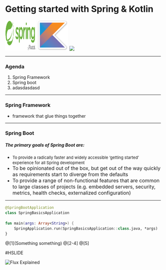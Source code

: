  # Getting started with Spring & Kotlin
 
 <img src="/assets/springlogo.png" width="100" height="100" />
 <img src="assets/kotlin-logo.png" width="100" />
 <img src="https://spring.io/img/spring-by-pivotal-9066b55828deb3c10e27e609af322c40.png" width="100" />

---

### Agenda

1. Spring Framework
2. Spring boot
3. adasdasdasd

---
### Spring Framework
 - framework that glue things together
 
---
 
### Spring Boot

##### The primary goals of Spring Boot are:

* <span style="font-size: small">To provide a radically faster and widely accessible ‘getting started’ experience for all Spring development</span>
* <span style="font-size: medium;">To be opinionated out of the box, but get out of the way quickly as requirements start to diverge from the defaults</span>
* <span style="font-size: medium">To provide a range of non-functional features that are common to large classes of projects (e.g. embedded servers, security, metrics, health checks, externalized configuration)
</span>

---

```kotlin
@SpringBootApplication
class SpringBasicsApplication

fun main(args: Array<String>) {
    SpringApplication.run(SpringBasicsApplication::class.java, *args)
}
```
@[1](Something something)
@[2-4]
@[5]

#HSLIDE

![Flux Explained](https://facebook.github.io/flux/img/flux-simple-f8-diagram-explained-1300w.png)